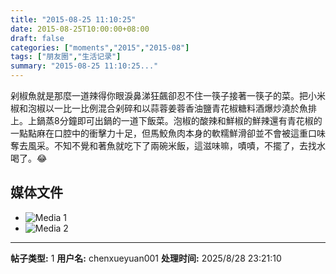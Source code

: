 ```yaml
---
title: "2015-08-25 11:10:25"
date: 2015-08-25T10:00:00+08:00
draft: false
categories: ["moments","2015","2015-08"]
tags: ["朋友圈","生活记录"]
summary: "2015-08-25 11:10:25..."
---
```


剁椒魚就是那麼一道辣得你眼淚鼻涕狂飆卻忍不住一筷子接著一筷子的菜。把小米椒和泡椒以一比一比例混合剁碎和以蒜蓉姜蓉香油鹽青花椒糖料酒爆炒澆於魚排上。上鍋蒸8分鐘即可出鍋的一道下飯菜。泡椒的酸辣和鮮椒的鮮辣還有青花椒的一點點麻在口腔中的衝擊力十足，但馬鮫魚肉本身的軟糯鮮滑卻並不會被這重口味奪去風采。不知不覺和著魚就吃下了兩碗米飯，這滋味嘛，嘖嘖，不擺了，去找水喝了。😂

## 媒体文件

- ![Media 1](/Moments/photos/2015-08-25/201508251110250.jpg)
- ![Media 2](/Moments/photos/2015-08-25/201508251110251.jpg)

---

**帖子类型:** 1
**用户名:** chenxueyuan001
**处理时间:** 2025/8/28 23:21:10